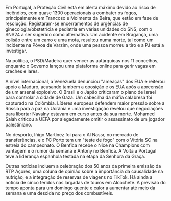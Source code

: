 Em Portugal, a Proteção Civil está em alerta máximo devido ao risco de incêndios, com quase 1300 operacionais a combater os fogos, principalmente em Trancoso e Moimenta da Beira, que estão em fase de resolução. Registaram-se encerramentos de urgências de ginecologia/obstetrícia e pediatria em várias unidades do SNS, com o SNS24 a ser sugerido como alternativa. Um acidente em Bragança, uma colisão entre um carro e uma mota, resultou numa morte, tal como um incidente na Póvoa de Varzim, onde uma pessoa morreu a tiro e a PJ está a investigar.

Na política, o PSD/Madeira quer vencer as autárquicas nos 11 concelhos, enquanto o Governo lançou uma plataforma online para gerir vagas em creches e lares.

A nível internacional, a Venezuela denunciou "ameaças" dos EUA e reiterou apoio a Maduro, acusando também a oposição e os EUA após a apreensão de um arsenal explosivo. O Brasil e o Japão criticaram o plano de Israel para controlar a cidade de Gaza. Um cabecilha da máfia calabresa foi capturado na Colômbia. Líderes europeus defendem maior pressão sobre a Rússia para a paz na Ucrânia e uma investigação revelou que negociações para libertar Navalny estavam em curso antes da sua morte. Mohamed Salah criticou a UEFA por alegadamente omitir o assassinato de um jogador palestiniano.

No desporto, Iñigo Martínez foi para o Al Nassr, no mercado de transferências, e o FC Porto tem um "teste de fogo" com o Vitória SC na estreia do campeonato. O Benfica recebe o Nice na Champions com vantagem e o rumor da semana é Antony no Benfica. A Volta a Portugal teve a liderança espanhola testada na etapa da Senhora da Graça.

Outras notícias incluem a celebração dos 50 anos da primeira emissão da RTP Açores, uma coluna de opinião sobre a importância da causalidade na nutrição, e a integração de reservas de viagens no TikTok. Há ainda a notícia de cinco feridos nas largadas de touros em Alcochete.
A previsão do tempo aponta para um domingo quente e calor a aumentar até meio da semana e uma descida no preço dos combustíveis.